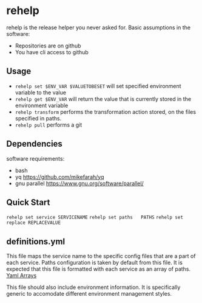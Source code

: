# rehelp
rehelp is the release helper you never asked for.
Basic assumptions in the software:
- Repositories are on github
- You have cli access to github

## Usage
- `rehelp set $ENV_VAR $VALUETOBESET` will set specified environment variable to the value
- `rehelp get $ENV_VAR` will return the value that is currently stored in the environment variable
- `rehelp transform`    performs the transformation action stored, on the files specified in paths.
- `rehelp pull`         performs a git 

## Dependencies
software requirements:
- bash
- yq https://github.com/mikefarah/yq
- gnu parallel https://www.gnu.org/software/parallel/

## Quick Start
`rehelp set service SERVICENAME`
`rehelp set paths   PATHS`
`rehelp set replace REPLACEVALUE`

## definitions.yml
This file maps the service name to the specific config files that are a part of each service.
Paths configuration is taken by default from this file. It is expected that this file is formatted with each service as an array of paths. [Yaml Arrays](https://www.w3schools.io/file/yaml-arrays/)

This file should also include environment information. It is specifically generic to accomodate different environment management styles.


